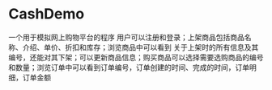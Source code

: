 # CashDemo
一个用于模拟网上购物平台的程序
用户可以注册和登录；上架商品包括商品名称、介绍、单价、折扣和库存；浏览商品中可以看到
关于上架时的所有信息及其编号，还能对其下架；可以更新商品信息；购买商品可以选择需要选购商品的编号和数量；浏览订单中可以看到订单编号，订单创建的时间、完成的时间，订单明细，订单金额
